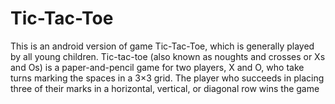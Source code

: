 # Tic-Tac-Toe
This is an android version of game Tic-Tac-Toe, which is generally played by all young children. 
Tic-tac-toe (also known as noughts and crosses or Xs and Os) is a paper-and-pencil game for two players, X and O, who take turns
marking the spaces in a 3×3 grid. The player who succeeds in placing three of their marks in a horizontal, vertical, or diagonal row 
wins the game 
